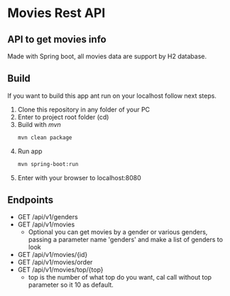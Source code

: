 # Movies Rest API
## API to get movies info
Made with Spring boot, all movies data are support by H2 database.

## Build
If you want to build this app ant run on your localhost follow next steps.
1. Clone this repository in any folder of your PC
2. Enter to project root folder (cd)
3. Build with *mvn*
    ```bash
    mvn clean package
    ```
4. Run app
    ```bash
    mvn spring-boot:run
    ```
5. Enter with your browser to localhost:8080

## Endpoints

- GET /api/v1/genders
- GET /api/v1/movies
    - Optional you can get movies by a gender or various genders, passing a parameter name 'genders' and make a list of genders to look
- GET /api/v1/movies/{id}
- GET /api/v1/movies/order
- GET /api/v1/movies/top/{top}
    - top is the number of what top do you want, cal call without top parameter so it 10 as default.

